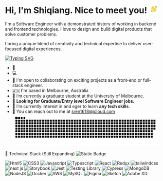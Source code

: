 
# Hi, I'm Shiqiang. Nice to meet you! <img src="./public/wave.gif" width="30px">


I'm a Software Engineer with a demonstrated history of working in backend and frontend technologies. I love to design and build digital products that solve customer problems.

I bring a unique blend of creativity and technical expertise to deliver user-focused digital experiences.

[![Typing SVG](https://readme-typing-svg.demolab.com?font=Poppins&duration=3000&pause=200&color=F0DB4F&width=435&lines=Graduate+Software+Engineer;Graduate+Fullstack+Developer)](https://git.io/typing-svg)


- 🚀 
- 💻 
- 🤝 I'm open to collaborating on exciting projects as a front-end or full-stack engineer.
- 🇦🇺 I'm based in Melbourne, Australia
- 📖 I’m currently a graduate student at the University of Melbourne.
- 🔭 **Looking for Graduate/Entry level Software Engineer jobs.**
- 🌱 I’m currently interest in and eger to learn **any tech skills**.
- 📧 You can reach out to me at [sren1618@icloud.com](mailto:sren1618@icloud.com)
<img  src="./public/github-contributions.svg" alt="contributions" /></a>

🔧 Technical Stack (Still Expanding)
![Static Badge](https://img.shields.io/badge/React-black?style=plastic&logo=react)


<p align="left">
  <img height="30" src="https://cdn.worldvectorlogo.com/logos/html-1.svg" title="Html5">
  <img height="30" src="https://cdn.worldvectorlogo.com/logos/css-3.svg" title="CSS3">
  <img height="30" src="https://cdn.worldvectorlogo.com/logos/logo-javascript.svg" title="Javascript">
  <img height="30" src="https://cdn.worldvectorlogo.com/logos/typescript.svg" title="Typescript">
  <img height="30" src="https://cdn.worldvectorlogo.com/logos/react-2.svg" title="React">
  <img height="30" src="https://cdn.worldvectorlogo.com/logos/redux.svg" title="Redux">
  <img height="30" src="https://cdn.worldvectorlogo.com/logos/tailwindcss.svg" title="tailwindcss">
  <img height="30" src="https://cdn.worldvectorlogo.com/logos/next-js.svg" title="next js">
  <img height="30" src="https://cdn.worldvectorlogo.com/logos/storybook-1.svg" title="Storybook">
  <img height="30" src="https://seeklogo.com/images/J/jest-logo-F9901EBBF7-seeklogo.com.png" title="Jest">
  <img height="30" src="https://github.com/ooanishoo/ooanishoo/assets/9260574/5af58c38-ce77-4eac-acfe-2aa290dab56d" title="Testing Library">
  <img height="30" src="https://github.com/ooanishoo/ooanishoo/assets/9260574/74368b58-80ce-49fd-8a42-e89600048507" title="Cypress">
  <img height="30" src="https://cdn.worldvectorlogo.com/logos/mongodb-icon-1.svg" title="MongoDB">
  <img height="30" src="https://cdn.worldvectorlogo.com/logos/nodejs.svg" title="NodeJS">
  <img height="30" src="https://cdn.worldvectorlogo.com/logos/docker.svg" title="Docker">
  <img height="30" src="https://cdn.worldvectorlogo.com/logos/aws-2.svg" title="AWS">
  <img height="30" src="https://cdn.worldvectorlogo.com/logos/mysql-6.svg" title="MySQL">
  <img height="30" src="https://seeklogo.com/images/F/figma-logo-E4E21D3AEA-seeklogo.com.png" title="Figma">
  <img height="30" src="https://cdn.worldvectorlogo.com/logos/sketch-2.svg" title="Sketch">
  <img height="30" src="https://cdn.worldvectorlogo.com/logos/adobe-xd-1.svg" title="Adobe XD">
</p>
